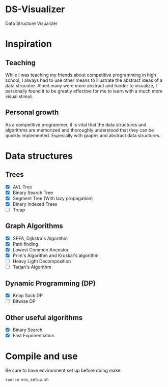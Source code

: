 # DS-Visualizer
Data Structure Visualizer

# Inspiration

## Teaching 
While I was teaching my friends about competitive programming in high school, I always had to use other means to illustrate
the abstract ideas of a data strucutre. Albeit many were more abstract and harder to visualize, I personally found it to be 
greatly effective for me to learn with a much more visual stimuli. 

## Personal growth
As a competitive programmer, it is vital that the data structures and algorithms are memorized and thoroughly understood that 
they can be quickly implemented. Especially with graphs and abstract data structures. 

# Data structures 

## Trees
- [x] AVL Tree
- [x] Binary Search Tree
- [x] Segment Tree (With lazy propagation)
- [x] Binary Indexed Trees
- [ ] Treap

## Graph Algorithms
- [x] SPFA, Dijkstra's Algorithm
- [x] Path finding 
- [x] Lowest Common Ancestor 
- [x] Prim's Algorithm and Kruskal's algorithm
- [ ] Heavy Light Decomposition 
- [ ] Tarjan's Algorithm

## Dynamic Programming (DP)
- [x] Knap Sack DP
- [ ] Bitwise DP

## Other useful algorithms
- [x] Binary Search
- [x] Fast Exponentiation 

# Compile and use 
Be sure to have environment set up before doing make. 
```
source env_setup.sh
```
